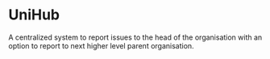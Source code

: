 # UniHub
A centralized system to report issues to the head of the organisation with an option to report to next higher level parent organisation. 
